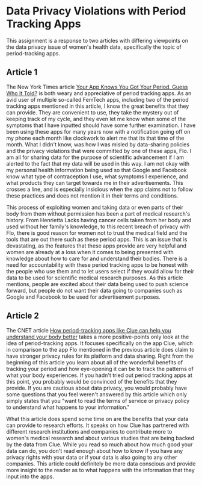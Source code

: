 # Data Privacy Violations with Period Tracking Apps

This assignment is a response to two articles with differing viewpoints on the data privacy issue of women's health data, specifically the topic of period-tracking apps.

## Article 1

The New York Times article [Your App Knows You Got Your Period. Guess Who It Told?](https://www.nytimes.com/2021/01/28/us/period-apps-health-technology-women-privacy.html?searchResultPosition=3) is both weary and appreciative of period tracking apps. As an avid user of multiple so-called FemTech apps, including two of the period tracking apps mentioned in this article, I know the great benefits that they can provide. They are convenient to use, they take the mystery out of keeping track of my cycle, and they even let me know when some of the symptoms that I have inputted should have some further examination. I have been using these apps for many years now with a notification going off on my phone each month like clockwork to alert me that its that time of the month. What I didn't know, was how I was misled by data-sharing policies and the privacy violations that were committed by one of these apps, Flo. I am all for sharing data for the purpose of scientific advancement if I am alerted to the fact that my data will be used in this way. I am not okay with my personal health information being used so that Google and Facebook know what type of contraception I use, what symptoms I experience, and what products they can target towards me in their advertisements. This crosses a line, and is especially insidious when the app claims not to follow these practices and does not mention it in their terms and conditions.

This process of exploiting women and taking data or even parts of their body from them without permission has been a part of medical research's history. From Henrietta Lacks having cancer cells taken from her body and used without her family's knowledge, to this recent breach of privacy with Flo, there is good reason for women not to trust the medical field and the tools that are out there such as these period apps. This is an issue that is devastating, as the features that these apps provide are very helpful and women are already at a loss when it comes to being presented with knowledge about how to care for and understand their bodies. There is a need for accountability with these period tracking apps to be honest with the people who use them and to let users select if they would allow for their data to be used for scientific medical research purposes. As this article mentions, people are excited about their data being used to push science forward, but people do not want their data going to companies such as Google and Facebook to be used for advertisement purposes. 

## Article 2

The CNET article [How period-tracking apps like Clue can help you understand your body better](https://www.cnet.com/health/how-period-tracking-apps-like-clue-can-help-you-understand-your-body-better/) takes a more positive-points only look at the idea of period-tracking apps. It focuses specifically on the app Clue, which in comparison to the app Flo mentioned in the previous article does claim to have stronger privacy rules for its platform and data sharing. Right from the beginning of this article you learn about all of the wonderful benefits of tracking your period and how eye-opening it can be to track the patterns of what your body experiences. If you hadn't tried out period tracking apps at this point, you probably would be convinced of the benefits that they provide. If you are cautious about data privacy, you would probably have some questions that you feel weren't answered by this article which only simply states that you "want to read the terms of service or privacy policy to understand what happens to your information." 

What this article does spend some time on are the benefits that your data can provide to research efforts. It speaks on how Clue has partnered with different research institutions and companies to contribute more to women's medical research and about various studies that are being backed by the data from Clue. While you read so much about how much good your data can do, you don't read enough about how to know if you have any privacy rights with your data or if your data is also going to any other companies. This article could definitely be more data conscious and provide more insight to the reader as to what happens with the information that they input into the apps.